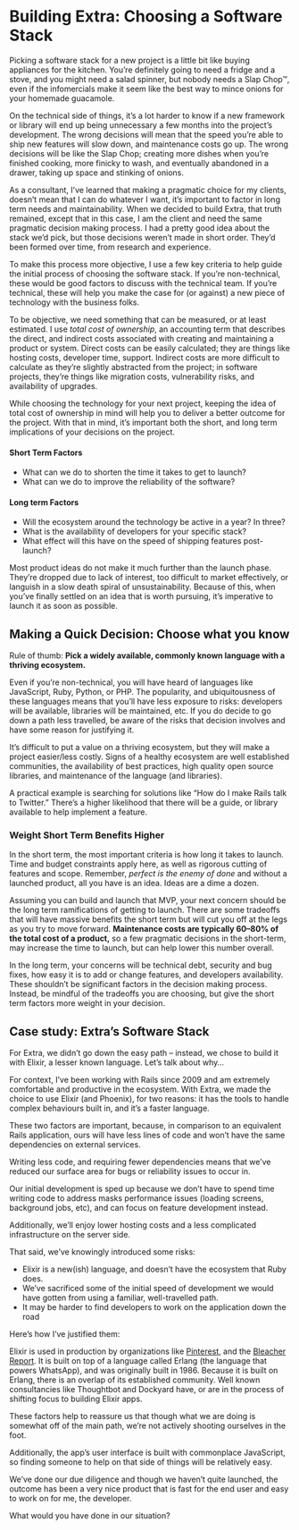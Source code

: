 # Building Extra: Choosing a Software Stack

Picking a software stack for a new project is a little bit like buying appliances for the kitchen. You’re definitely going to need a fridge and a stove, and you might need a salad spinner, but nobody needs a Slap Chop™, even if the infomercials make it seem like the best way to mince onions for your homemade guacamole.

On the technical side of things, it’s a lot harder to know if a new framework or library will end up being unnecessary a few months into the project’s development. The wrong decisions will mean that the speed you’re able to ship new features will slow down, and maintenance costs go up. The wrong decisions will be like the Slap Chop; creating more dishes when you’re finished cooking, more finicky to wash, and eventually abandoned in a drawer, taking up space and stinking of onions.

As a consultant, I’ve learned that making a pragmatic choice for my clients, doesn’t mean that I can do whatever I want, it’s important to factor in long term needs and maintainability. When we decided to build Extra, that truth remained, except that in this case, I am the client and need the same pragmatic decision making process. I had a pretty good idea about the stack we’d pick, but those decisions weren’t made in short order. They’d been formed over time, from research and experience.

To make this process more objective, I use a few key criteria to help guide the initial process of choosing the software stack. If you’re non-technical, these would be good factors to discuss with the technical team. If you’re technical, these will help you make the case for (or against) a new piece of technology with the business folks.

To be objective, we need something that can be measured, or at least estimated. I  use _total cost of ownership_, an accounting term that describes the direct, and indirect costs associated with creating and maintaining a product or system. Direct costs can be easily calculated; they are things like hosting costs, developer time, support. Indirect costs are more difficult to calculate as they’re slightly abstracted from the project; in software projects, they’re things like migration costs, vulnerability risks, and availability of upgrades.

While choosing the technology for your next project, keeping the idea of total cost of ownership in mind will help you to deliver a better outcome for the project. With that in mind, it’s important both the short, and long term implications of your decisions on the project.

#### Short Term Factors 
- What can we do to shorten the time it takes to get to launch?
- What can we do to improve the reliability of the software?

#### Long term Factors
- Will the ecosystem around the technology be active in a year? In three?
- What is the availability of developers for your specific stack?
- What effect will this have on the speed of shipping features post-launch?

Most product ideas do not make it much further than the launch phase. They’re dropped due to lack of interest, too difficult to market effectively, or languish in a slow death spiral of unsustainability. Because of this, when you’ve finally settled on an idea that is worth pursuing, it’s imperative to launch it as soon as possible.

## Making a Quick Decision: Choose what you know
Rule of thumb: **Pick a widely available, commonly known language with a thriving ecosystem.**

Even if you’re non-technical, you will have heard of languages like JavaScript, Ruby, Python, or PHP. The popularity, and ubiquitousness of these languages means that you’ll have less exposure to risks: developers will be available, libraries will be maintained, etc. If you do decide to go down a path less travelled, be aware of the risks that decision involves and have some reason for justifying it.

It’s difficult to put a value on a thriving ecosystem, but they will make a project easier/less costly. Signs of a healthy ecosystem are well established communities, the availability of best practices, high quality open source libraries, and maintenance of the language (and libraries).

A practical example is searching for solutions like “How do I make Rails talk to Twitter.” There’s a higher likelihood that there will be a guide, or library available to help implement a feature.

### Weight Short Term Benefits Higher
In the short term, the most important criteria is how long it takes to launch. Time and budget constraints apply here, as well as rigorous cutting of features and scope. Remember, _perfect is the enemy of done_ and without a launched product, all you have is an idea. Ideas are a dime a dozen.

Assuming you can build and launch that MVP, your next concern should be the long term ramifications of getting to launch. There are some tradeoffs that will have massive benefits the short term but will cut you off at the legs as you try to move forward. **Maintenance costs are typically 60–80% of the total cost of a product,** so a few pragmatic decisions in the short-term, may increase the time to launch, but can help lower this number overall.

In the long term, your concerns will be technical debt, security and bug fixes, how easy it is to add or change features, and developers availability. These shouldn’t be significant factors in the decision making process. Instead, be mindful of the tradeoffs you are choosing, but give the short term factors more weight in your decision.

## Case study: Extra’s Software Stack
For Extra, we didn’t go down the easy path – instead, we chose to build it with Elixir, a lesser known language. Let’s talk about why…

For context, I’ve been working with Rails since 2009 and am extremely comfortable and productive in the ecosystem. With Extra, we made the choice to use Elixir (and Phoenix), for two reasons: it has the tools to handle complex behaviours built in, and it’s a faster language.

These two factors are important, because, in comparison to an equivalent Rails application, ours will have less lines of code and won’t have the same dependencies on external services.

Writing less code, and requiring fewer dependencies means that we’ve reduced our surface area for bugs or reliability issues to occur in.

Our initial development is sped up because we don’t have to spend time writing code to address masks performance issues (loading screens, background jobs, etc), and can focus on feature development instead.

Additionally, we’ll enjoy lower hosting costs and a less complicated infrastructure on the server side.

That said, we’ve knowingly introduced some risks:
* Elixir is a new(ish) language, and doesn’t have the ecosystem that Ruby does.
* We’ve sacrificed some of the initial speed of development we would have gotten from using a familiar, well-travelled path. 
* It may be harder to find developers to work on the application down the road

Here’s how I’ve justified them:

Elixir is used in production by organizations like [Pinterest](https://venturebeat.com/2015/12/18/pinterest-elixir/), and the [Bleacher Report](http://www.techworld.com/apps/how-elixir-helped-bleacher-report-handle-8x-more-traffic-3653957/). It is built on top of a language called Erlang (the language that powers WhatsApp), and was originally built in 1986. Because it is built on Erlang, there is an overlap of its established community. Well known consultancies like Thoughtbot and Dockyard have, or are in the process of shifting focus to building Elixir apps.

These factors help to reassure us that though what we are doing is somewhat off of the main path, we’re not actively shooting ourselves in the foot.

Additionally, the app’s user interface is built with commonplace JavaScript, so finding someone to help on that side of things will be relatively easy.

We’ve done our due diligence and though we haven’t quite launched, the outcome has been a very nice product that is fast for the end user and easy to work on for me, the developer.

What would you have done in our situation?